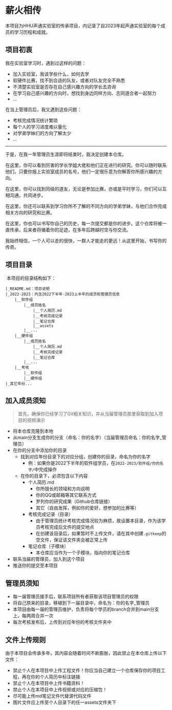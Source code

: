 # 薪火相传
​	本项目为HHU声通实验室的传承项目，内记录了自2023年起声通实验室的每个成员的学习历程和成就。

## 项目初衷

我在实验室学习时，遇到过这样的问题：

* 加入实验室，我该学些什么，如何去学
* 软硬件比赛，找不到合适的队友，或者对队友完全不熟悉
* 不清楚实验室是否存在自己感兴趣方向的学长去咨询
* 在学习自己感兴趣的方向时，想找到身边同样方向、志同道合者一起努力
* ...

在当上管理员后，我又遇到这些问题：

* 考核完成情况统计繁琐
* 每个人的学习进度难以量化
* 对学弟学妹们的方向了解太少
* ...

---

于是，在我一年管理员生涯即将结束时，我决定创建本仓库。

在这里，你可以看到厉害的学长学姐大佬和他们正在进行的研究。你可以随时联系他们，只要你报上实验室成员的名号，他们一定很乐意为你解答你所感兴趣的方向。

在这里，你可以找到同级的道友，无论是参加比赛，亦或是平时学习，你们可以互相沟通，共同进步。

在这里，你还可以联系到学习你所不了解的不同方向的学弟学妹，与他们合作完成相关方向的研究和比赛。

在这里，你也可以书写你自己的历史，每一次提交都是你的进步。这个仓库将被一直传承，后来者将循着你的足迹，在多年后跨越时空与你交流。

我始终相信，一个人可以走的很快，一群人才能走的更远！从这里开始，书写你的传奇。

## 项目目录

​	本项目的目录结构如下：

```
|_README.md：项目说明
|_2022-2023：内含2022下半年-2023上半年的成员和管理员信息
	|__软件组
		|__成员姓名
			|__个人简历.md
			|__考核完成记录
			|__笔记仓库
			|__assets
		|__...
	|__硬件组
		|__成员姓名
			|__个人简历.md
			|__考核完成记录
			|__笔记仓库
		|__...
	|__考核
		|__软件组
		|__硬件组
|_其它年份...	
```

## 加入成员须知

> 首先，确保你已经学习了Git相关知识，并从当届管理员那里获取到加入项目的视频演示

* 将本仓库克隆到本地
* 从main分支生成你的分支（命名：你的名字）（当届管理员命名：你的名字_管理员）
* 在你的分支中添加你的目录
	* 找到对应年份目录下的对应分组，创建你的目录，命名为你的名字
		* 例：如果你是2022下半年的软件组学员，在`2022-2023/软件组/你的名字/`中完成操作
	* 在你的目录下，必须包含以下内容
		* 个人简历.md
			* 你所擅长的领域和方向说明
			* 你的QQ或邮箱等其它联系方式
			* 罗列你的研究成果（Github仓库链接）
			* 其它（自由发挥，例如你的爱好，想参加的比赛等）
		* 考核完成记录（目录）
			* 由于管理员统计考核完成情况较为麻烦，故设置本目录，作为该学员考核完成后文件的提交地点
			* 在创建该目录后，如果暂时不上传文件，请在其中创建`.gitkeep`的空文件，保证该文件夹会被正常上传
		* 笔记仓库（子模块）
			* 本仓库应当作为一个子模块，指向你的笔记仓库
* 联系当届的管理员，加入到这个项目
* 推送你的提交至本项目

## 管理员须知

* 每一届管理员接手后，联系项目所有者获取该项目管理员的权限
* 将自己原来的目录，移植到下一届目录中，命名为：你的名字_管理员
* 本项目由每一届的管理员维护，负责将每个学员的branch合并到main分支上，每两周合并一次
* 每次考核发布后，上传到对应年份的考核文件夹中

## 文件上传规则

​	由于本项目会传承多年，其内容会随着时间不断膨胀，因此禁止在本仓库上传以下文件：

* 禁止个人在本项目中上传工程文件！你应当自己建立一个仓库保存你的项目工程，再在你的个人简历中标注链接
* 禁止个人在本项目中上传书籍资料！
* 禁止个人在本项目中上传视频或对应的压缩包！
* 尽可能上传md笔记文件代替源代码文件
* 图片文件应上传至个人目录下的任一assets文件夹下
